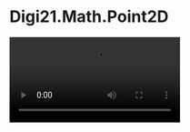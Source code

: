 # Digi21.Math.Point2D

<video controls><source src="https://digi21.blob.core.windows.net/videos-ayuda/desarrollo/3.%20Digi21.Math.Point2D.mp4" type="video/mp4"></video>



